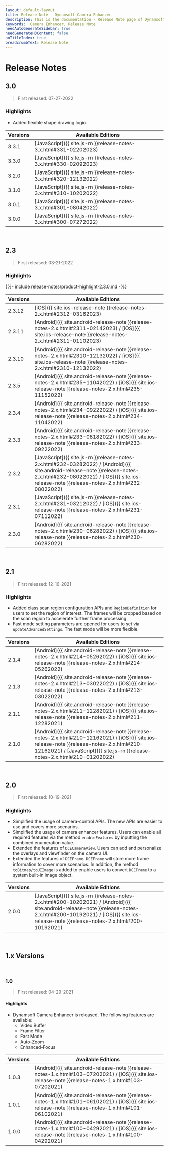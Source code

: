 ```yaml
---
layout: default-layout
title: Release Note - Dynamsoft Camera Enhancer
description: This is the documentation - Release Note page of Dynamsoft Camera Enhancer.
keywords:  Camera Enhancer, Release Note
needAutoGenerateSidebar: true
needGenerateH3Content: false
noTitleIndex: true
breadcrumbText: Release Note
---
```


# Release Notes

## 3.0

> First released: 07-27-2022

### Highlights

* Added flexible shape drawing logic.

| Versions | Available Editions |
| -------- | ------------------ |
| 3.3.1 | [JavaScript]({{ site.js-rn }}release-notes-3.x.html#331-02202023) |
| 3.3.0 | [JavaScript]({{ site.js-rn }}release-notes-3.x.html#330-02092023) |
| 3.2.0 | [JavaScript]({{ site.js-rn }}release-notes-3.x.html#320-12132022) |
| 3.1.0 | [JavaScript]({{ site.js-rn }}release-notes-3.x.html#310-10202022) |
| 3.0.1 | [JavaScript]({{ site.js-rn }}release-notes-3.x.html#301-08042022) |
| 3.0.0 | [JavaScript]({{ site.js-rn }}release-notes-3.x.html#300-07272022) |

&nbsp;

## 2.3

> First released: 03-21-2022

### Highlights

{%- include release-notes/product-highlight-2.3.0.md -%}

| Versions | Available Editions |
| -------- | ------------------ |
| 2.3.12 | [iOS]({{ site.ios-release-note }}release-notes-2.x.html#2312-03162023) |
| 2.3.11 | [Android]({{ site.android-release-note }}release-notes-2.x.html#2311-02142023) / [iOS]({{ site.ios-release-note }}release-notes-2.x.html#2311-01102023) |
| 2.3.10 | [Android]({{ site.android-release-note }}release-notes-2.x.html#2310-12132022) / [iOS]({{ site.ios-release-note }}release-notes-2.x.html#2310-12132022) |
| 2.3.5 | [Android]({{ site.android-release-note }}release-notes-2.x.html#235-11042022) / [iOS]({{ site.ios-release-note }}release-notes-2.x.html#235-11152022) |
| 2.3.4 | [Android]({{ site.android-release-note }}release-notes-2.x.html#234-09222022) / [iOS]({{ site.ios-release-note }}release-notes-2.x.html#234-11042022) |
| 2.3.3 | [Android]({{ site.android-release-note }}release-notes-2.x.html#233-08182022) / [iOS]({{ site.ios-release-note }}release-notes-2.x.html#233-09222022) |
| 2.3.2 | [JavaScript]({{ site.js-rn }}release-notes-2.x.html#232-03282022) / [Android]({{ site.android-release-note }}release-notes-2.x.html#232-08022022) / [iOS]({{ site.ios-release-note }}release-notes-2.x.html#232-08022022) |
| 2.3.1 | [JavaScript]({{ site.js-rn }}release-notes-2.x.html#231-03212022) / [iOS]({{ site.ios-release-note }}release-notes-2.x.html#231-07112022) |
| 2.3.0 | [Android]({{ site.android-release-note }}release-notes-2.x.html#230-06282022) / [iOS]({{ site.ios-release-note }}release-notes-2.x.html#230-06282022) |

&nbsp;

## 2.1

> First released: 12-16-2021

### Highlights

* Added class scan region configuration APIs and `RegionDefinition` for users to set the region of interest. The frames will be cropped based on the scan region to accelerate further frame processing.
* Fast mode setting parameters are opened for users to set via `updateAdvancedSettings`. The fast mode will be more flexible.

| Versions | Available Editions |
| -------- | ------------------ |
| 2.1.4 | [Android]({{ site.android-release-note }}release-notes-2.x.html#214-05262022) / [iOS]({{ site.ios-release-note }}release-notes-2.x.html#214-05262022) |
| 2.1.3 | [Android]({{ site.android-release-note }}release-notes-2.x.html#213-03022022) / [iOS]({{ site.ios-release-note }}release-notes-2.x.html#213-03022022) |
| 2.1.1 | [Android]({{ site.android-release-note }}release-notes-2.x.html#211-12282021) / [iOS]({{ site.ios-release-note }}release-notes-2.x.html#211-12282021) |
| 2.1.0 | [Android]({{ site.android-release-note }}release-notes-2.x.html#210-12162021) / [iOS]({{ site.ios-release-note }}release-notes-2.x.html#210-12162021) / [JavaScript]({{ site.js-rn }}release-notes-2.x.html#210-01202022)|

&nbsp; 

## 2.0

> First released: 10-19-2021

### Highlights

* Simplified the usage of camera-control APIs. The new APIs are easier to use and covers more scenarios.
* Simplified the usage of camera enhancer features. Users can enable all required features via the method `enableFeatures` by inputting the combined enumeration value.
* Extended the features of `DCECameraView`. Users can add and personalize the overlays and viewfinder on the camera UI.
* Extended the features of `DCEFrame`. `DCEFrame` will store more frame information to cover more scenarios. In addition, the method `toBitmap/toUIImage` is added to enable users to convert `DCEFrame` to a system built-in image object.

| Versions | Available Editions |
| -------- | ------------------ |
| 2.0.0 | [JavaScript]({{ site.js-rn }}release-notes-2.x.html#200-10202021) / [Android]({{ site.android-release-note }}release-notes-2.x.html#200-10192021) / [iOS]({{ site.ios-release-note }}release-notes-2.x.html#200-10192021) |

&nbsp; 

<div class="fold-panel-prefix"></div>

## 1.x Versions <i class="fa fa-caret-down"></i>

<div class="fold-panel-start"></div>

&nbsp; 

### 1.0

> First released: 04-29-2021

#### Highlights

* Dynamsoft Camera Enhancer is released. The following features are available:
  + Video Buffer
  + Frame Filter
  + Fast Mode
  + Auto-Zoom
  + Enhanced-Focus

| Versions | Available Editions |
| -------- | ------------------ |
| 1.0.3 | [Android]({{ site.android-release-note }}release-notes-1.x.html#103-07202021) / [iOS]({{ site.ios-release-note }}release-notes-1.x.html#103-07202021) |
| 1.0.1 | [Android]({{ site.android-release-note }}release-notes-1.x.html#101-06102021) / [iOS]({{ site.ios-release-note }}release-notes-1.x.html#101-06102021) |
| 1.0.0 | [Android]({{ site.android-release-note }}release-notes-1.x.html#100-04292021) / [iOS]({{ site.ios-release-note }}release-notes-1.x.html#100-04292021) |

<div class="fold-panel-end"></div>
